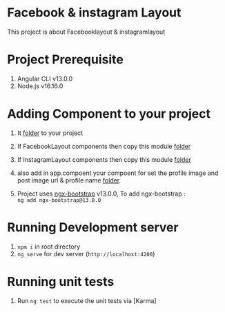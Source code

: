 #  Facebook & instagram Layout

This project is about Facebooklayout & instagramlayout 

# Project Prerequisite

1. Angular CLI v13.0.0
2. Node.js v16.16.0

# Adding Component to your project
1. It [folder](https://github.com/Deep1218/reusable/tree/facebook-instagram-layout/src/app/components) to your project
2. If FacebookLayout components  then copy this module [folder](https://github.com/Deep1218/reusable/tree/facebook-instagram-layout/src/app/components/facebook-layout)

3. If InstagramLayout components  then copy this module [folder](https://github.com/Deep1218/reusable/tree/facebook-instagram-layout/src/app/components/instagram-layout)

4. also add in app.compoent  your compoent for set the profile image  and post image url & profile name [folder](https://github.com/Deep1218/reusable/tree/facebook-instagram-layout/src/app).

5. Project uses [ngx-bootstrap](https://www.npmjs.com/package/ngx-bootstrap) v13.0.0, To add ngx-bootstrap : <br /> `ng add ngx-bootstrap@13.0.0`


# Running Development server

1. `npm i` in root directory
2. `ng serve` for dev server (`http://localhost:4200`)


# Running unit tests

1. Run `ng test` to execute the unit tests via [Karma]


    


    


 